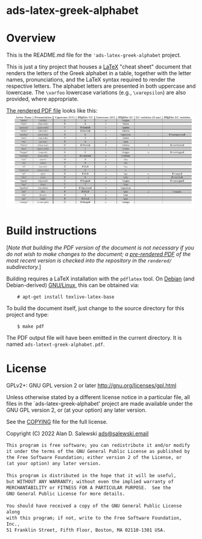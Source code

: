 # ads-latex-greek-alphabet

# Overview

This is the README.md file for the `'ads-latex-greek-alphabet` project.

This is just a tiny project that houses a [LaTeX][WPLATEX] "cheat sheet"
document that renders the letters of the Greek alphabet in a table, together
with the letter names, pronunciations, and the LaTeX syntax required to render
the respective letters. The alphabet letters are presented in both uppercase
and lowercase. The `\varfoo` lowercase variations (e.g., `\varepsilon`) are
also provided, where appropriate.

[The rendered PDF file][RENDPDF] looks like this: ![PNG export of the rendered PDF][EXPTPNG]


# Build instructions

\[*Note that building the PDF version of the document is not necessary if you
do not wish to make changes to the document; a [pre-rendered PDF][RENDPDF] of
the most recent version is checked into the repository in the `rendered/`
subdirectory.*\]

Building requires a LaTeX installation with the `pdflatex` tool. On
[Debian][DEBIAN] (and Debian-derived) [GNU/Linux][GNULINUX], this can be
obtained via:
```
    # apt-get install texlive-latex-base
```

To build the document itself, just change to the source directory for this
project and type:

```
    $ make pdf
```

The PDF output file will have been emitted in the current directory. It is
named `ads-latext-greek-alphabet.pdf`.


# License

GPLv2+: GNU GPL version 2 or later <http://gnu.org/licenses/gpl.html>

Unless otherwise stated by a different license notice in a particular file,
all files in the `ads-latex-greek-alphabet' project are made available under
the GNU GPL version 2, or (at your option) any later version.

See the [COPYING] file for the full license.

Copyright (C) 2022 Alan D. Salewski <ads@salewski.email>

    This program is free software; you can redistribute it and/or modify
    it under the terms of the GNU General Public License as published by
    the Free Software Foundation; either version 2 of the License, or
    (at your option) any later version.

    This program is distributed in the hope that it will be useful,
    but WITHOUT ANY WARRANTY; without even the implied warranty of
    MERCHANTABILITY or FITNESS FOR A PARTICULAR PURPOSE.  See the
    GNU General Public License for more details.

    You should have received a copy of the GNU General Public License along
    with this program; if not, write to the Free Software Foundation, Inc.,
    51 Franklin Street, Fifth Floor, Boston, MA 02110-1301 USA.


[COPYING]: ./COPYING "file: COPYING"
[RENDPDF]: ./rendered/ads-latex-greek-alphabet.pdf "file: ads-latex-greek-alphabet.pdf"
[EXPTPNG]: ./rendered/ads-latex-greek-alphabet-as-exported-image.png

[DEBIAN]:   https://www.debian.org/                     "Debian: The Universal Operating System"
[GNULINUX]: https://www.gnu.org/gnu/linux-and-gnu.html  "gnu.org: Linux and the GNU System"
[WPLATEX]:  https://en.wikipedia.org/wiki/LaTeX         "Wikipedia: LaTeX"
